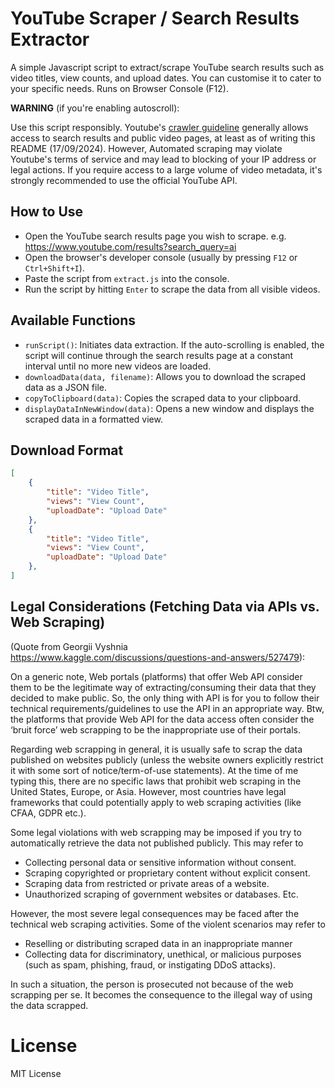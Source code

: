 # YouTube Scraper / Search Results Extractor

 A simple Javascript script to extract/scrape YouTube search results such as video titles, view counts, and upload dates. You can customise it to cater to your specific needs. Runs on Browser Console (F12).


**WARNING** (if you're enabling autoscroll):

  Use this script responsibly. Youtube's [crawler guideline](https://www.youtube.com/robots.txt) generally allows access to search results and public video pages, at least as of writing this README (17/09/2024). However, Automated scraping may violate Youtube's terms of service and may lead to blocking of your IP address or legal actions. If you require access to a large volume of video metadata, it's strongly recommended to use the official YouTube API.


## How to Use

   - Open the YouTube search results page you wish to scrape. e.g. https://www.youtube.com/results?search_query=ai    
   - Open the browser's developer console (usually by pressing `F12` or `Ctrl+Shift+I`).
   - Paste the script from `extract.js` into the console.
   - Run the script by hitting `Enter` to scrape the data from all visible videos.


## Available Functions

   - `runScript()`: Initiates data extraction. If the auto-scrolling is enabled, the script will continue through the search results page at a constant interval until no more new videos are loaded.
   - `downloadData(data, filename)`: Allows you to download the scraped data as a JSON file.
   - `copyToClipboard(data)`: Copies the scraped data to your clipboard.
   - `displayDataInNewWindow(data)`: Opens a new window and displays the scraped data in a formatted view.

## Download Format

   ```json
   [
       {
           "title": "Video Title",
           "views": "View Count",
           "uploadDate": "Upload Date"
       },
       {
           "title": "Video Title",
           "views": "View Count",
           "uploadDate": "Upload Date"
       },       
   ]
   ```

## Legal Considerations (Fetching Data via APIs vs. Web Scraping)

(Quote from Georgii Vyshnia https://www.kaggle.com/discussions/questions-and-answers/527479):

On a generic note, Web portals (platforms) that offer Web API consider them to be the legitimate way of extracting/consuming their data that they decided to make public. So, the only thing with API is for you to follow their technical requirements/guidelines to use the API in an appropriate way. Btw, the platforms that provide Web API for the data access often consider the ‘bruit force’ web scrapping to be the inappropriate use of their portals.

Regarding web scrapping in general, it is usually safe to scrap the data published on websites publicly (unless the website owners explicitly restrict it with some sort of notice/term-of-use statements). At the time of me typing this, there are no specific laws that prohibit web scraping in the United States, Europe, or Asia. However, most countries have legal frameworks that could potentially apply to web scraping activities (like CFAA, GDPR etc.).

Some legal violations with web scrapping may be imposed if you try to automatically retrieve the data not published publicly. This may refer to
 - Collecting personal data or sensitive information without consent.
 - Scraping copyrighted or proprietary content without explicit consent.
 - Scraping data from restricted or private areas of a website.
 - Unauthorized scraping of government websites or databases.
Etc.

However, the most severe legal consequences may be faced after the technical web scraping activities. Some of the violent scenarios may refer to
 - Reselling or distributing scraped data in an inappropriate manner
 - Collecting data for discriminatory, unethical, or malicious purposes (such as spam, phishing, fraud, or instigating DDoS attacks).

In such a situation, the person is prosecuted not because of the web scrapping per se. It becomes the consequence to the illegal way of using the data scrapped.


# License

MIT License




